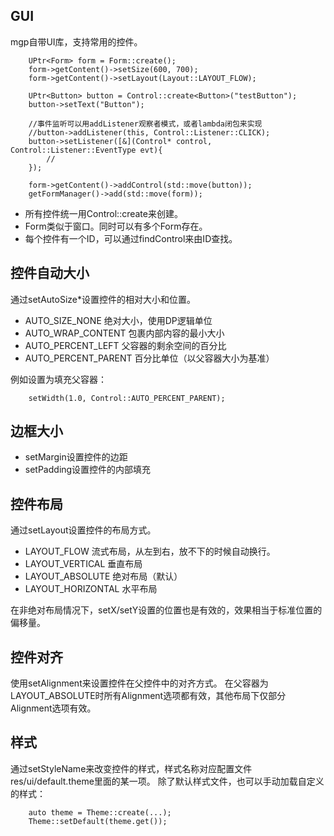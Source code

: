 

## GUI

mgp自带UI库，支持常用的控件。

```
    UPtr<Form> form = Form::create();
    form->getContent()->setSize(600, 700);
    form->getContent()->setLayout(Layout::LAYOUT_FLOW);

    UPtr<Button> button = Control::create<Button>("testButton");
    button->setText("Button");
    
    //事件监听可以用addListener观察者模式，或者lambda闭包来实现
    //button->addListener(this, Control::Listener::CLICK);
    button->setListener([&](Control* control, Control::Listener::EventType evt){
        //
    });

    form->getContent()->addControl(std::move(button));
    getFormManager()->add(std::move(form));
```

- 所有控件统一用Control::create来创建。
- Form类似于窗口。同时可以有多个Form存在。
- 每个控件有一个ID，可以通过findControl来由ID查找。

## 控件自动大小

通过setAutoSize*设置控件的相对大小和位置。

- AUTO_SIZE_NONE 绝对大小，使用DP逻辑单位
- AUTO_WRAP_CONTENT 包裹内部内容的最小大小
- AUTO_PERCENT_LEFT 父容器的剩余空间的百分比
- AUTO_PERCENT_PARENT 百分比单位（以父容器大小为基准）

例如设置为填充父容器：
```
    setWidth(1.0, Control::AUTO_PERCENT_PARENT);
```

## 边框大小

- setMargin设置控件的边距
- setPadding设置控件的内部填充

## 控件布局
通过setLayout设置控件的布局方式。

- LAYOUT_FLOW 流式布局，从左到右，放不下的时候自动换行。
- LAYOUT_VERTICAL 垂直布局
- LAYOUT_ABSOLUTE 绝对布局（默认）
- LAYOUT_HORIZONTAL 水平布局

在非绝对布局情况下，setX/setY设置的位置也是有效的，效果相当于标准位置的偏移量。

## 控件对齐

使用setAlignment来设置控件在父控件中的对齐方式。
在父容器为LAYOUT_ABSOLUTE时所有Alignment选项都有效，其他布局下仅部分Alignment选项有效。

## 样式

通过setStyleName来改变控件的样式，样式名称对应配置文件res/ui/default.theme里面的某一项。
除了默认样式文件，也可以手动加载自定义的样式：
```
    auto theme = Theme::create(...);
    Theme::setDefault(theme.get());
```
